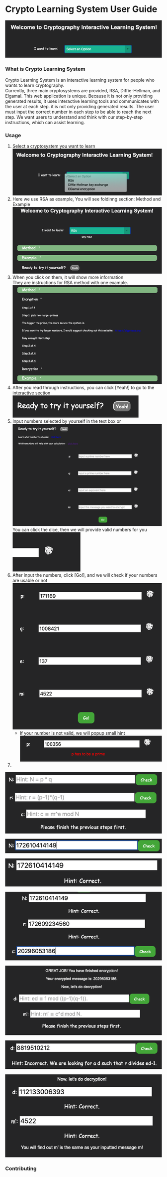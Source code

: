 # Crypto Learning System User Guide
<p align='center'>
<a href="https://crypto-learning-sys.herokuapp.com" class="image"><img src="images/mainpage.png" alt="" /></a><br/>
</p>

### What is Crypto Learning System

Crypto Learning System is an interactive learning system for people who wants to learn cryptography. <br/>
Currently, three main cryptosystems are provided, RSA, Diffie-Hellman, and Elgamal. This web application is unique. Because it is not only providing generated results, it uses interactive learning tools and communicates with the user at each step. it is not only providing generated results. The user must input the correct number in each step to be able to reach the next step. We want users to understand and think with our step-by-step instructions, which can assist learning. <br/>

### Usage
1. Select a cryptosystem you want to learn
<a href="https://crypto-learning-sys.herokuapp.com" class="image"><img src="images/instruction1.png" alt="" /></a><br/>
2. Here we use RSA as example, You will see foldinng section: Method and Example
<a href="https://crypto-learning-sys.herokuapp.com" class="image"><img src="images/instruction2.png" alt="" /></a><br/>
3. When you click on them, it will show more information<br/>
They are instructions for RSA method with one example.
<a href="https://crypto-learning-sys.herokuapp.com" class="image"><img src="images/instruction3.png" alt="" /></a><br/>
4. After you read through instructions, you can click [Yeah!] to go to the interactive section
<a href="https://crypto-learning-sys.herokuapp.com" class="image"><img src="images/instruction4.png" alt="" /></a><br/>
5. Input numbers selected by yourself in the text box or<br/>
<a href="https://crypto-learning-sys.herokuapp.com" class="image"><img src="images/instruction5.png" alt="" /></a><br/>
You can click the dice, then we will provide valid numbers for you <br/>
<a href="https://crypto-learning-sys.herokuapp.com" class="image"><img src="images/instruction6.png" alt="" /></a><br/>
6. After input the numbers, click [Go!], and we will check if your numbers are usable or not
<a href="https://crypto-learning-sys.herokuapp.com" class="image"><img src="images/instruction7.png" alt="" /></a><br/>
	- If your number is not valid, we will popup small hint
	<a href="https://crypto-learning-sys.herokuapp.com" class="image"><img src="images/error1.png" alt="" /></a><br/>
7. 
<a href="https://crypto-learning-sys.herokuapp.com" class="image"><img src="images/instruction8.png" alt="" /></a><br/>

<a href="https://crypto-learning-sys.herokuapp.com" class="image"><img src="images/instruction9.png" alt="" /></a><br/>

<a href="https://crypto-learning-sys.herokuapp.com" class="image"><img src="images/instruction10.png" alt="" /></a><br/>

<a href="https://crypto-learning-sys.herokuapp.com" class="image"><img src="images/instruction11.png" alt="" /></a><br/>

<a href="https://crypto-learning-sys.herokuapp.com" class="image"><img src="images/instruction12.png" alt="" /></a><br/>

<a href="https://crypto-learning-sys.herokuapp.com" class="image"><img src="images/instruction13.png" alt="" /></a><br/>

<a href="https://crypto-learning-sys.herokuapp.com" class="image"><img src="images/instruction14.png" alt="" /></a><br/>

### Contributing








